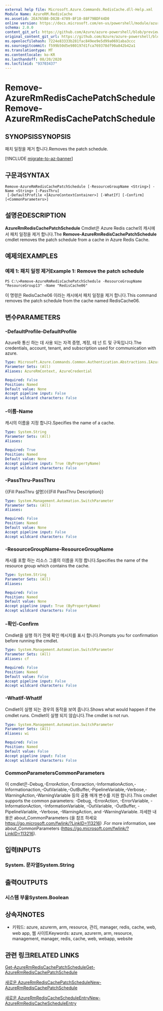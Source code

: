 ```yaml
---
external help file: Microsoft.Azure.Commands.RedisCache.dll-Help.xml
Module Name: AzureRM.RedisCache
ms.assetid: 2EA765B8-D82B-4789-8F10-88F79BDF44D0
online version: https://docs.microsoft.com/en-us/powershell/module/azurerm.rediscache/remove-azurermrediscachepatchschedule
schema: 2.0.0
content_git_url: https://github.com/Azure/azure-powershell/blob/preview/src/ResourceManager/RedisCache/Commands.RedisCache/help/Remove-AzureRmRedisCachePatchSchedule.md
original_content_git_url: https://github.com/Azure/azure-powershell/blob/preview/src/ResourceManager/RedisCache/Commands.RedisCache/help/Remove-AzureRmRedisCachePatchSchedule.md
ms.openlocfilehash: 7224e83333b281fac849ee9e5d99a0691aba3ccc
ms.sourcegitcommit: f599b50d5e980197d1fca769378df90a842b42a1
ms.translationtype: MT
ms.contentlocale: ko-KR
ms.lasthandoff: 08/20/2020
ms.locfileid: "93703437"
---
```

# <span data-ttu-id="6d592-101">Remove-AzureRmRedisCachePatchSchedule</span><span class="sxs-lookup"><span data-stu-id="6d592-101">Remove-AzureRmRedisCachePatchSchedule</span></span>

## <span data-ttu-id="6d592-102">SYNOPSIS</span><span class="sxs-lookup"><span data-stu-id="6d592-102">SYNOPSIS</span></span>
<span data-ttu-id="6d592-103">패치 일정을 제거 합니다.</span><span class="sxs-lookup"><span data-stu-id="6d592-103">Removes the patch schedule.</span></span>

[!INCLUDE [migrate-to-az-banner](../../includes/migrate-to-az-banner.md)]

## <span data-ttu-id="6d592-104">구문과</span><span class="sxs-lookup"><span data-stu-id="6d592-104">SYNTAX</span></span>

```
Remove-AzureRmRedisCachePatchSchedule [-ResourceGroupName <String>] -Name <String> [-PassThru]
 [-DefaultProfile <IAzureContextContainer>] [-WhatIf] [-Confirm] [<CommonParameters>]
```

## <span data-ttu-id="6d592-105">설명은</span><span class="sxs-lookup"><span data-stu-id="6d592-105">DESCRIPTION</span></span>
<span data-ttu-id="6d592-106">**AzureRmRedisCachePatchSchedule** Cmdlet은 Azure Redis cache의 캐시에서 패치 일정을 제거 합니다.</span><span class="sxs-lookup"><span data-stu-id="6d592-106">The **Remove-AzureRmRedisCachePatchSchedule** cmdlet removes the patch schedule from a cache in Azure Redis Cache.</span></span>

## <span data-ttu-id="6d592-107">예제의</span><span class="sxs-lookup"><span data-stu-id="6d592-107">EXAMPLES</span></span>

### <span data-ttu-id="6d592-108">예제 1: 패치 일정 제거</span><span class="sxs-lookup"><span data-stu-id="6d592-108">Example 1: Remove the patch schedule</span></span>
```
PS C:\>Remove-AzureRmRedisCachePatchSchedule -ResourceGroupName "ResourceGroup13" -Name "RedisCache06"
```

<span data-ttu-id="6d592-109">이 명령은 RedisCache06 이라는 캐시에서 패치 일정을 제거 합니다.</span><span class="sxs-lookup"><span data-stu-id="6d592-109">This command removes the patch schedule from the cache named RedisCache06.</span></span>

## <span data-ttu-id="6d592-110">변수</span><span class="sxs-lookup"><span data-stu-id="6d592-110">PARAMETERS</span></span>

### <span data-ttu-id="6d592-111">-DefaultProfile</span><span class="sxs-lookup"><span data-stu-id="6d592-111">-DefaultProfile</span></span>
<span data-ttu-id="6d592-112">Azure와 통신 하는 데 사용 되는 자격 증명, 계정, 테 넌 트 및 구독입니다.</span><span class="sxs-lookup"><span data-stu-id="6d592-112">The credentials, account, tenant, and subscription used for communication with azure.</span></span>

```yaml
Type: Microsoft.Azure.Commands.Common.Authentication.Abstractions.IAzureContextContainer
Parameter Sets: (All)
Aliases: AzureRmContext, AzureCredential

Required: False
Position: Named
Default value: None
Accept pipeline input: False
Accept wildcard characters: False
```

### <span data-ttu-id="6d592-113">-이름</span><span class="sxs-lookup"><span data-stu-id="6d592-113">-Name</span></span>
<span data-ttu-id="6d592-114">캐시의 이름을 지정 합니다.</span><span class="sxs-lookup"><span data-stu-id="6d592-114">Specifies the name of a cache.</span></span>

```yaml
Type: System.String
Parameter Sets: (All)
Aliases:

Required: True
Position: Named
Default value: None
Accept pipeline input: True (ByPropertyName)
Accept wildcard characters: False
```

### <span data-ttu-id="6d592-115">-PassThru</span><span class="sxs-lookup"><span data-stu-id="6d592-115">-PassThru</span></span>
<span data-ttu-id="6d592-116">{{Fill PassThru 설명}}</span><span class="sxs-lookup"><span data-stu-id="6d592-116">{{Fill PassThru Description}}</span></span>

```yaml
Type: System.Management.Automation.SwitchParameter
Parameter Sets: (All)
Aliases:

Required: False
Position: Named
Default value: None
Accept pipeline input: False
Accept wildcard characters: False
```

### <span data-ttu-id="6d592-117">-ResourceGroupName</span><span class="sxs-lookup"><span data-stu-id="6d592-117">-ResourceGroupName</span></span>
<span data-ttu-id="6d592-118">캐시를 포함 하는 리소스 그룹의 이름을 지정 합니다.</span><span class="sxs-lookup"><span data-stu-id="6d592-118">Specifies the name of the resource group which contains the cache.</span></span>

```yaml
Type: System.String
Parameter Sets: (All)
Aliases:

Required: False
Position: Named
Default value: None
Accept pipeline input: True (ByPropertyName)
Accept wildcard characters: False
```

### <span data-ttu-id="6d592-119">-확인</span><span class="sxs-lookup"><span data-stu-id="6d592-119">-Confirm</span></span>
<span data-ttu-id="6d592-120">Cmdlet을 실행 하기 전에 확인 메시지를 표시 합니다.</span><span class="sxs-lookup"><span data-stu-id="6d592-120">Prompts you for confirmation before running the cmdlet.</span></span>

```yaml
Type: System.Management.Automation.SwitchParameter
Parameter Sets: (All)
Aliases: cf

Required: False
Position: Named
Default value: False
Accept pipeline input: False
Accept wildcard characters: False
```

### <span data-ttu-id="6d592-121">-WhatIf</span><span class="sxs-lookup"><span data-stu-id="6d592-121">-WhatIf</span></span>
<span data-ttu-id="6d592-122">Cmdlet이 실행 되는 경우의 동작을 보여 줍니다.</span><span class="sxs-lookup"><span data-stu-id="6d592-122">Shows what would happen if the cmdlet runs.</span></span>
<span data-ttu-id="6d592-123">Cmdlet이 실행 되지 않습니다.</span><span class="sxs-lookup"><span data-stu-id="6d592-123">The cmdlet is not run.</span></span>

```yaml
Type: System.Management.Automation.SwitchParameter
Parameter Sets: (All)
Aliases: wi

Required: False
Position: Named
Default value: False
Accept pipeline input: False
Accept wildcard characters: False
```

### <span data-ttu-id="6d592-124">CommonParameters</span><span class="sxs-lookup"><span data-stu-id="6d592-124">CommonParameters</span></span>
<span data-ttu-id="6d592-125">이 cmdlet은-Debug,-ErrorAction,-Erroraction,-InformationAction,-Informationaction,-OutVariable,-OutBuffer,-PipelineVariable,-Verbose,-WarningAction,-WarningVariable 등의 공통 매개 변수를 지원 합니다.</span><span class="sxs-lookup"><span data-stu-id="6d592-125">This cmdlet supports the common parameters: -Debug, -ErrorAction, -ErrorVariable, -InformationAction, -InformationVariable, -OutVariable, -OutBuffer, -PipelineVariable, -Verbose, -WarningAction, and -WarningVariable.</span></span> <span data-ttu-id="6d592-126">자세한 내용은 about_CommonParameters (을 참조 하세요 https://go.microsoft.com/fwlink/?LinkID=113216) .</span><span class="sxs-lookup"><span data-stu-id="6d592-126">For more information, see about_CommonParameters (https://go.microsoft.com/fwlink/?LinkID=113216).</span></span>

## <span data-ttu-id="6d592-127">입력</span><span class="sxs-lookup"><span data-stu-id="6d592-127">INPUTS</span></span>

### <span data-ttu-id="6d592-128">System. 문자열</span><span class="sxs-lookup"><span data-stu-id="6d592-128">System.String</span></span>

## <span data-ttu-id="6d592-129">출력</span><span class="sxs-lookup"><span data-stu-id="6d592-129">OUTPUTS</span></span>

### <span data-ttu-id="6d592-130">시스템 부울</span><span class="sxs-lookup"><span data-stu-id="6d592-130">System.Boolean</span></span>

## <span data-ttu-id="6d592-131">상속자</span><span class="sxs-lookup"><span data-stu-id="6d592-131">NOTES</span></span>
* <span data-ttu-id="6d592-132">키워드: azure, azurerm, arm, resource, 관리, manager, redis, cache, web, web app, 웹 사이트</span><span class="sxs-lookup"><span data-stu-id="6d592-132">Keywords: azure, azurerm, arm, resource, management, manager, redis, cache, web, webapp, website</span></span>

## <span data-ttu-id="6d592-133">관련 링크</span><span class="sxs-lookup"><span data-stu-id="6d592-133">RELATED LINKS</span></span>

[<span data-ttu-id="6d592-134">Get-AzureRmRedisCachePatchSchedule</span><span class="sxs-lookup"><span data-stu-id="6d592-134">Get-AzureRmRedisCachePatchSchedule</span></span>](./Get-AzureRmRedisCachePatchSchedule.md)

[<span data-ttu-id="6d592-135">새로운 AzureRmRedisCachePatchSchedule</span><span class="sxs-lookup"><span data-stu-id="6d592-135">New-AzureRmRedisCachePatchSchedule</span></span>](./New-AzureRmRedisCachePatchSchedule.md)

[<span data-ttu-id="6d592-136">새로운 AzureRmRedisCacheScheduleEntry</span><span class="sxs-lookup"><span data-stu-id="6d592-136">New-AzureRmRedisCacheScheduleEntry</span></span>](./New-AzureRmRedisCacheScheduleEntry.md)


